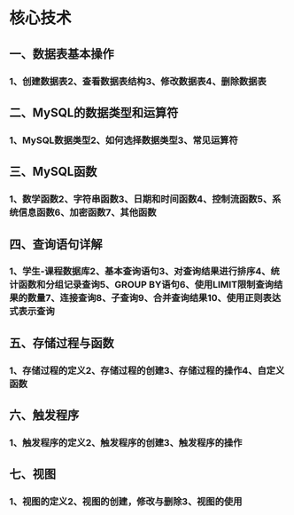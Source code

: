 # 核心技术

## 一、数据表基本操作

### 1、创建数据表2、查看数据表结构3、修改数据表4、删除数据表

## 二、MySQL的数据类型和运算符

### 1、MySQL数据类型2、如何选择数据类型3、常见运算符

## 三、MySQL函数

### 1、数学函数2、字符串函数3、日期和时间函数4、控制流函数5、系统信息函数6、加密函数7、其他函数

## 四、查询语句详解

### 1、学生-课程数据库2、基本查询语句3、对查询结果进行排序4、统计函数和分组记录查询5、GROUP BY语句6、使用LIMIT限制查询结果的数量7、连接查询8、子查询9、合并查询结果10、使用正则表达式表示查询

## 五、存储过程与函数

### 1、存储过程的定义2、存储过程的创建3、存储过程的操作4、自定义函数

## 六、触发程序

### 1、触发程序的定义2、触发程序的创建3、触发程序的操作

## 七、视图

### 1、视图的定义2、视图的创建，修改与删除3、视图的使用

